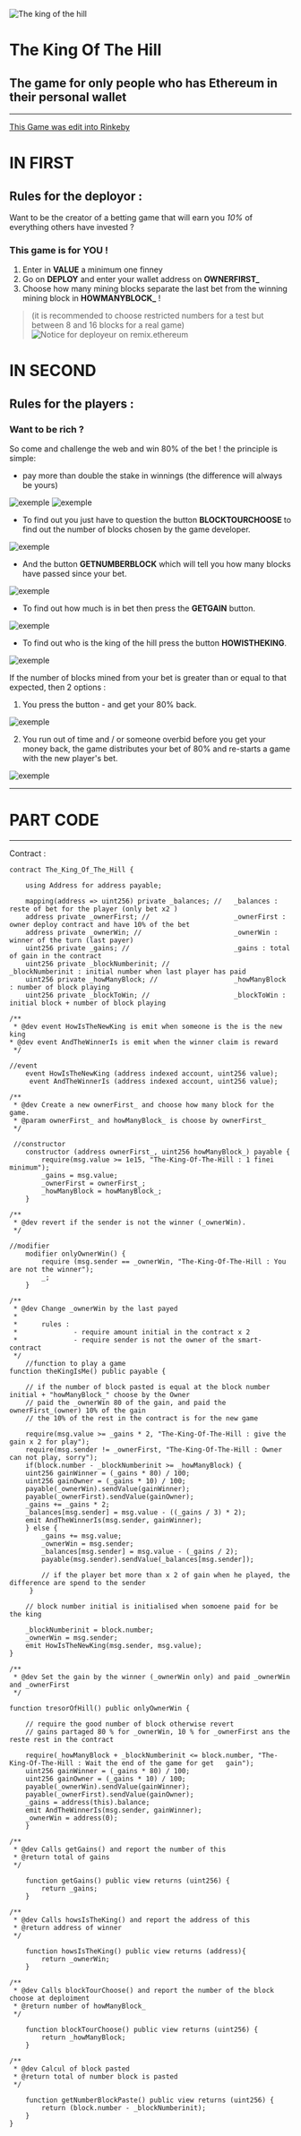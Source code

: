 ![The king of the hill](img/TheKingOfTheHill.jpg)

# The King Of The Hill
## The game for only people who has Ethereum in their personal wallet
-------------------------------------------------------
[This Game was edit into Rinkeby](https://rinkeby.etherscan.io/tx/0x107d00bc6cfc5b23d9e2a487da39de0fd57455b55c12fa7995738613d174509c)

# IN FIRST
## Rules for the deployor :

Want to be the creator of a betting game that will earn you *10%* of everything others have invested ?

### This game is for YOU !

1. Enter in **VALUE** a minimum one finney
2. Go on **DEPLOY** and enter your wallet address on **OWNERFIRST_**
3. Choose how many mining blocks separate the last bet from the winning mining block in **HOWMANYBLOCK_** !
>(it is recommended to choose restricted numbers for a test but between 8 and 16 blocks for a real game)
![Notice for deployeur on remix.ethereum](img/deployeur.png)


# IN SECOND
## Rules for the players :

### Want to be rich ?

So come and challenge the web and win 80% of the bet ! the principle is simple:

* pay more than double the stake in winnings
    (the difference will always be yours)

![exemple](img/valuefornewking.png)
![exemple](img/thekingisme.png)

* To find out you just have to question the button **BLOCKTOURCHOOSE** to find out the number of blocks chosen by the game developer.

![exemple](img/blocktourchoose.png)

* And the button **GETNUMBERBLOCK** which will tell you how many blocks have passed since your bet.

![exemple](img/getnumberblock.png)

* To find out how much is in bet then press the **GETGAIN** button.

![exemple](img/getgain.png)
* To find out who is the king of the hill press the button **HOWISTHEKING**.

![exemple](img/howistheking.png)

If the number of blocks mined from your bet is greater than or equal to that expected, then 2 options :
1. You press the button - and get your 80% back.

![exemple](img/tresorofhill.png)

2. You run out of time and / or someone overbid before you get your money back, the game distributes your bet of 80% and re-starts a game with the new player's bet.

![exemple](img/thekingisme.png)

---------------------------
# PART CODE
--------------------

Contract :

```sol
contract The_King_Of_The_Hill {
    
    using Address for address payable;
    
    mapping(address => uint256) private _balances; //   _balances : reste of bet for the player (only bet x2 )
    address private _ownerFirst; //                     _ownerFirst : owner deploy contract and have 10% of the bet
    address private _ownerWin; //                       _ownerWin : winner of the turn (last payer)
    uint256 private _gains; //                          _gains : total of gain in the contract
    uint256 private _blockNumberinit; //                _blockNumberinit : initial number when last player has paid
    uint256 private _howManyBlock; //                   _howManyBlock : number of block playing
    uint256 private _blockToWin; //                     _blockToWin : initial block + number of block playing
    
/**
 * @dev event HowIsTheNewKing is emit when someone is the is the new king
* @dev event AndTheWinnerIs is emit when the winner claim is reward
 */
    
//event
    event HowIsTheNewKing (address indexed account, uint256 value);
     event AndTheWinnerIs (address indexed account, uint256 value);
    
/** 
 * @dev Create a new ownerFirst_ and choose how many block for the game.
 * @param ownerFirst_ and howManyBlock_ is choose by ownerFirst_
 */
 
 //constructor
    constructor (address ownerFirst_, uint256 howManyBlock_) payable {
        require(msg.value >= 1e15, "The-King-Of-The-Hill : 1 finei minimum");
        _gains = msg.value;
        _ownerFirst = ownerFirst_;
        _howManyBlock = howManyBlock_;
    }
    
/**
 * @dev revert if the sender is not the winner (_ownerWin).
 */
    
//modifier
    modifier onlyOwnerWin() {
        require (msg.sender == _ownerWin, "The-King-Of-The-Hill : You are not the winner");
        _;
    }
    
/**
 * @dev Change _ownerWin by the last payed
 *      
 *      rules :
 *              - require amount initial in the contract x 2
 *              - require sender is not the owner of the smart-contract
 */
    //function to play a game
function theKingIsMe() public payable {
        
    // if the number of block pasted is equal at the block number initial + "howManyBlock_" choose by the Owner
    // paid the _ownerWin 80 of the gain, and paid the ownerFirst_(owner) 10% of the gain
    // the 10% of the rest in the contract is for the new game
    
    require(msg.value >= _gains * 2, "The-King-Of-The-Hill : give the gain x 2 for play");
    require(msg.sender != _ownerFirst, "The-King-Of-The-Hill : Owner can not play, sorry");
    if(block.number - _blockNumberinit >= _howManyBlock) {
    uint256 gainWinner = (_gains * 80) / 100;
    uint256 gainOwner = (_gains * 10) / 100;
    payable(_ownerWin).sendValue(gainWinner);
    payable(_ownerFirst).sendValue(gainOwner);
    _gains += _gains * 2;
    _balances[msg.sender] = msg.value - ((_gains / 3) * 2);
    emit AndTheWinnerIs(msg.sender, gainWinner);
    } else {
        _gains += msg.value;
        _ownerWin = msg.sender; 
        _balances[msg.sender] = msg.value - (_gains / 2);
        payable(msg.sender).sendValue(_balances[msg.sender]);
            
        // if the player bet more than x 2 of gain when he played, the difference are spend to the sender
     }
        
    // block number initial is initialised when somoene paid for be the king
        
    _blockNumberinit = block.number;
    _ownerWin = msg.sender;
    emit HowIsTheNewKing(msg.sender, msg.value);
}
    
/**
 * @dev Set the gain by the winner (_ownerWin only) and paid _ownerWin and _ownerFirst
 */
    
function tresorOfHill() public onlyOwnerWin {
    
    // require the good number of block otherwise revert
    // gains partaged 80 % for _ownerWin, 10 % for _ownerFirst ans the reste rest in the contract
    
    require(_howManyBlock + _blockNumberinit <= block.number, "The-King-Of-The-Hill : Wait the end of the game for get   gain");
    uint256 gainWinner = (_gains * 80) / 100;
    uint256 gainOwner = (_gains * 10) / 100;
    payable(_ownerWin).sendValue(gainWinner);
    payable(_ownerFirst).sendValue(gainOwner);
    _gains = address(this).balance;
    emit AndTheWinnerIs(msg.sender, gainWinner);
    _ownerWin = address(0);
    }
    
/** 
 * @dev Calls getGains() and report the number of this
 * @return total of gains
 */
    
    function getGains() public view returns (uint256) {
        return _gains;
    }
    
/** 
 * @dev Calls howsIsTheKing() and report the address of this
 * @return address of winner
 */
    
    function howsIsTheKing() public view returns (address){
        return _ownerWin;
    }

/** 
 * @dev Calls blockTourChoose() and report the number of the block choose at deploiment
 * @return number of howManyBlock_
 */
    
    function blockTourChoose() public view returns (uint256) {
        return _howManyBlock;
    }

/** 
 * @dev Calcul of block pasted
 * @return total of number block is pasted
 */

    function getNumberBlockPaste() public view returns (uint256) {
        return (block.number - _blockNumberinit);
    }
}
```